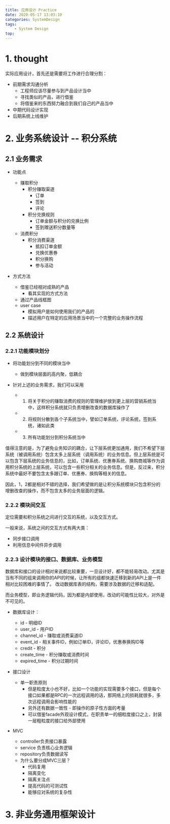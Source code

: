 ```yaml
---
title: 应用设计 Practice
date: 2020-05-17 13:03:10
categories: SystemDesign 
tags:
    - System Design
top:
---
```

# 1. thought
实际应用设计，首先还是需要将工作进行合理分割：

+ 前期需求沟通分析
    + 工程师应该尽量参与到产品设计当中
    + 寻找类似的产品，进行借鉴
    + 将借鉴来的东西努力融合到我们自己的产品当中
+ 中期代码设计实现
+ 后期系统上线维护 
# 2. 业务系统设计 -- 积分系统

## 2.1 业务需求

+ 功能点
    + 赚取积分
        + 积分赚取渠道
            + 订单
            + 签到
            + 评论
        + 积分兑换规则
            + 订单金额与积分的兑换比例
            + 签到赠送积分数量等
    + 消费积分
        + 积分消费渠道
            + 抵扣订单金额
            + 兑换优惠券
            + 积分换购
            + 参与活动

+ 方式方法
    + 借鉴已经相对成熟的产品
        + 看其实现的方式方法
    + 通过产品线框图
    + user case
        + 模拟用户是如何使用我们的产品的
        + 描述用户在特定的应用场景当中的一个完整的业务操作流程

## 2.2 系统设计
### 2.2.1 功能模块划分
+ 将功能划分到不同的模块当中 
    + 做到模块层面的高内聚，低耦合


+ 针对上述的业务需求，我们可以采用
    + 1. 将关于积分的赚取消费的规则的管理维护放到更上层的营销系统当中，这样积分系统就只负责增删改查的数据库操作了
    + 2. 将规则分散到各个子系统当中，譬如订单系统，评论系统，签到系统，诸如此类
    + 3. 所有功能划分到积分系统当中

值得注意的是，为了避免业务知识的耦合，让下层系统更加通用，我们不希望下层系统（被调用系统）包含太多上层系统（调用系统）的业务信息。但上层系统是可以包含下层系统的业务信息的，比如，订单系统、优惠券系统、换购商城等作为调用积分系统的上层系统，可以包含一些积分相关的业务信息。但是，反过来，积分系统中最好不要包含太多跟订单、优惠券、换购等相关的信息。

因此，1，2都是相对不错的选择，我们希望做的是让积分系统模块只包含积分的增删改查的操作，而不包含太多的业务层面的逻辑。

### 2.2.2 模块间交互
定位需要和积分系统之间进行交互的系统，以及交互方式。

一般来说，系统之间的交互方式有两大类：
+ 同步接口调用
+ 利用信息中间件异步调用

### 2.2.3 设计模块的接口、数据库、业务模型

数据库和接口的设计相对来说都比较重要，一旦设计好，都不能轻易改动。尤其是当有不同的组来调用你的API的时候，让所有的组都快速迁移到新的API上是一件相对比较困难的事情了。  改动数据库表的结构，需要涉及数据的迁移和适配。

而业务模型，即业务逻辑代码，因为都是内部使用，改动的可能性比较大，对外是不可见的。

+ 数据库设计：
    + id - 明细ID
    + user_id - 用户ID
    + channel_id - 赚取或消费渠道ID
    + event_id - 相关事件ID，例如订单ID，评论ID，优惠券换购ID等
    + credit - 积分 
    + create_time - 积分赚取或消费时间
    + expired_time - 积分过期时间

+ 接口设计
    + 单一职责原则 
        + 但是粒度太小也不好，比如一个功能的实现需要多个接口，但是每个接口如果都是RPC的一次远程调用的话，那网络上的损耗就很多，多次远程调用会影响性能的
        + 另外还有数据一致性 - 即操作的原子性方面的考量
        + 可以借鉴facade外观设计模式，在职责单一的细粒度接口之上，封装一层粗粒度的接口给外部使用

+ MVC 
    + controller负责接口暴露
    + service 负责核心业务逻辑
    + repository负责数据读写
    + 为什么要分成MVC三层？
        + 代码复用
        + 隔离变化
        + 隔离关注点
        + 提高代码的可测试性
        + 能够应对系统的复杂性

# 3. 非业务通用框架设计